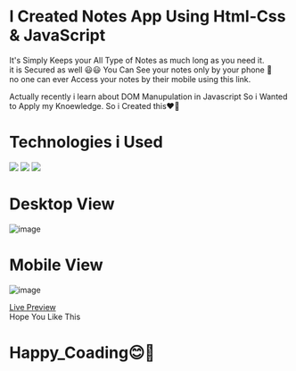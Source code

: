 # I Created Notes App Using Html-Css & JavaScript 
It's Simply Keeps your All Type of Notes as much long as you need it.<br>
it is Secured as well 😃😃
You Can See your notes only by your phone 📱<br>
no one can ever Access your notes by their mobile using this link.

Actually recently i learn about DOM Manupulation in Javascript  So i Wanted to 
Apply my Knoewledge.
So i Created this❤️‍🔥

# Technologies i Used
<img src="https://img.icons8.com/color/48/000000/html-5--v1.png"/>   <img src="https://img.icons8.com/color/48/000000/css3.png"/>   <img src="https://img.icons8.com/fluency/48/000000/javascript.png"/>

# Desktop View 
![image](https://user-images.githubusercontent.com/83543768/192107313-d5e3bb8c-f4cb-4178-b12a-43c9ee75909a.png)
# Mobile View
![image](https://user-images.githubusercontent.com/83543768/192107383-f9fd1db9-b44f-4b53-b2cf-f8a841647c49.png)


<a href="https://099ayuh.github.io/Notes-App-aka-ToDo-List/">Live Preview</a><br>
Hope You Like This <br>
# Happy_Coading😊💖
